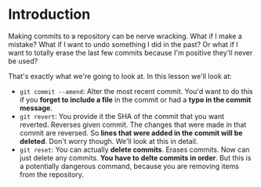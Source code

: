 # Introduction

Making commits to a repository can be nerve wracking. What if I make a mistake? What if I want to undo something I did in the past? Or what if I want to totally erase the last few commits because I'm positive they'll never be used?

That's exactly what we're going to look at. In this lesson we'll look at:

- `git commit --amend`: Alter the most recent commit. You'd want to do this if you **forget to include a file** in the commit or had a **typo in the commit message**.
- `git revert`: You provide it the SHA of the commit that you want reverted. Reverses given commit. The changes that were made in that commit are reversed. So **lines that were added in the commit will be deleted**. Don't worry though. We'll look at this in detail.
- `git reset`: You can actually **delete commits**. Erases commits. Now can just delete any commits. **You have to delte commits in order**. But this is a potentially dangerous command, because you are removing items from the repository.
